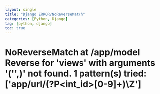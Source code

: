 ```yaml
---
layout: single
title: "Django ERROR/NoReverseMatch"
categories: [Python, Django]
tag: [python, django]
toc: true
---
```


# NoReverseMatch at /app/model Reverse for 'views' with arguments '('',)' not found. 1 pattern(s) tried: ['app/url/(?P<int_id>[0-9]+)\\Z'] 



